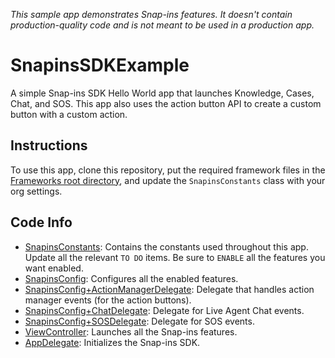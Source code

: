 _This sample app demonstrates Snap-ins features. It doesn't contain production-quality code and is not meant to be used in a production app._

# SnapinsSDKExample

A simple Snap-ins SDK Hello World app that launches Knowledge, Cases, Chat, and SOS. This app also uses the action button API to create a custom button with a custom action.

## Instructions

To use this app, clone this repository, put the required framework files in the [Frameworks root directory](../../Frameworks/), and update the `SnapinsConstants` class with your org settings.

## Code Info

* [SnapinsConstants](./SnapinsSDKExample/SnapinsConstants.swift): Contains the constants used throughout this app. Update all the relevant `TO DO` items. Be sure to `ENABLE` all the features you want enabled.
* [SnapinsConfig](./SnapinsSDKExample/SnapinsConfig.swift): Configures all the enabled features.
* [SnapinsConfig+ActionManagerDelegate](./SnapinsSDKExample/SnapinsConfig%2BActionManagerDelegate.swift): Delegate that handles action manager events (for the action buttons).
* [SnapinsConfig+ChatDelegate](./SnapinsSDKExample/SnapinsConfig%2BChatDelegate.swift): Delegate for Live Agent Chat events.
* [SnapinsConfig+SOSDelegate](./SnapinsSDKExample/SnapinsConfig%2BSOSDelegate.swift): Delegate for SOS events.
* [ViewController](./SnapinsSDKExample/ViewController.swift): Launches all the Snap-ins features.
* [AppDelegate](./SnapinsSDKExample/AppDelegate.swift): Initializes the Snap-ins SDK.
